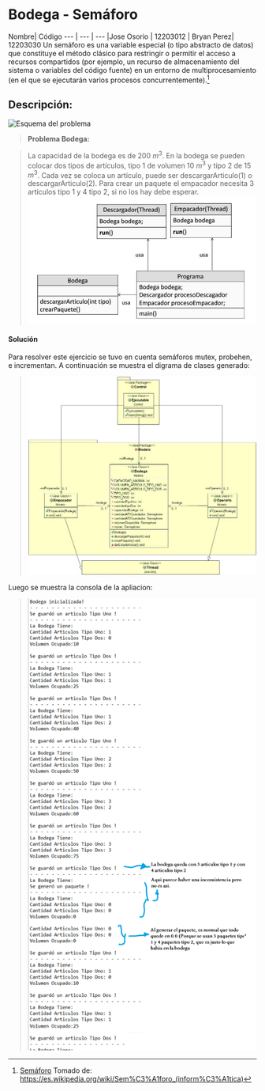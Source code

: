 Bodega - Semáforo
===================
Nombre| Código
--- | --- | ---
|Jose Osorio | 12203012	
| Bryan Perez| 12203030
Un semáforo es una variable especial (o tipo abstracto de datos) que constituye el método clásico para restringir o permitir el acceso a recursos compartidos (por ejemplo, un recurso de almacenamiento del sistema o variables del código fuente) en un entorno de multiprocesamiento (en el que se ejecutarán varios procesos concurrentemente).[^semaforo]

Descripción:
-------------

![Esquema del problema](https://github.com/Bryan100/Semaforo/blob/master/resources/Interacci%C3%B3n.png)

> **Problema Bodega:**

>La capacidad de la bodega es de 200 $m^3$. En la bodega se pueden colocar dos tipos de artículos, tipo 1 de volumen 10 $m^3$ y tipo 2 de 15 $m^3$. Cada vez se coloca un artículo, puede ser descargarArticulo(1) o descargarArticulo(2). Para crear un paquete el empacador necesita 3 artículos tipo 1 y 4 tipo 2, si no los hay debe esperar.
>![Diagrama de clases](https://github.com/Bryan100/Semaforo/blob/master/resources/14642819_1215276248518575_499705807_n.png)

#### <i class="icon-pencil"></i> Solución

Para resolver este ejercicio se tuvo en cuenta semáforos mutex, probehen, e incrementan. A continuación se muestra el digrama de clases generado: 

> ![Diagrama de clases generado](https://github.com/Bryan100/Semaforo/blob/master/resources/Diagrama%20de%20Clases.jpg)

Luego se muestra la consola de la apliacion: 

> ![Consola aplicacion](https://github.com/Bryan100/Semaforo/blob/master/resources/Pantallazos%20Pruebas.png)

  [^semaforo]: [Semáforo](https://es.wikipedia.org/wiki/Sem%C3%A1foro_(inform%C3%A1tica)) Tomado de: 
  https://es.wikipedia.org/wiki/Sem%C3%A1foro_(inform%C3%A1tica)
